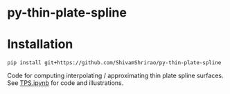 # py-thin-plate-spline

# Installation
``
pip install git+https://github.com/ShivamShrirao/py-thin-plate-spline
``

Code for computing interpolating / approximating thin plate spline surfaces.
See [TPS.ipynb](TPS.ipynb) for code and illustrations.
